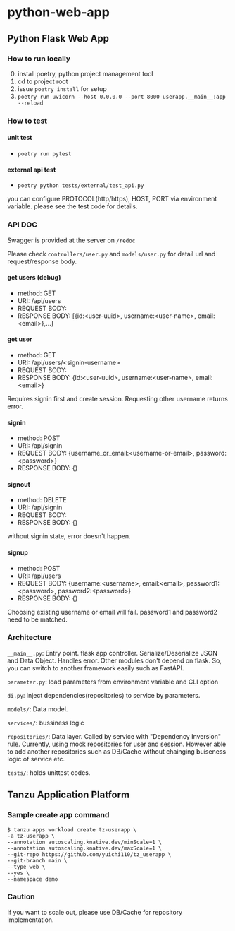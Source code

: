 # python-web-app
## Python Flask Web App 
### How to run locally

0. install poetry, python project management tool
1. cd to project root
2. issue `poetry install` for setup
3. `poetry run uvicorn --host 0.0.0.0 --port 8000 userapp.__main__:app --reload`

### How to test
#### unit test
- `poetry run pytest`

#### external api test
- `poetry python tests/external/test_api.py`

you can configure PROTOCOL(http/https), HOST, PORT via environment variable.
please see the test code for details.

### API DOC

Swagger is provided at the server on `/redoc`

Please check `controllers/user.py` and `models/user.py` for detail url and request/response body.

#### get users (debug)
- method: GET
- URI: /api/users
- REQUEST BODY:
- RESPONSE BODY: [{id:\<user-uuid\>, username:\<user-name\>, email:\<email\>},...]

#### get user
- method: GET
- URI: /api/users/\<signin-username\>
- REQUEST BODY:
- RESPONSE BODY: {id:\<user-uuid\>, username:\<user-name\>, email:\<email\>}

Requires signin first and create session.
Requesting other username returns error.

#### signin
- method: POST
- URI: /api/signin
- REQUEST BODY: {username_or_email:\<username-or-email\>, password:\<password\>}
- RESPONSE BODY: {}

#### signout
- method: DELETE
- URI: /api/signin
- REQUEST BODY:
- RESPONSE BODY: {}

without signin state, error doesn't happen.

#### signup
- method: POST
- URI: /api/users
- REQUEST BODY: {username:\<username\>, email:\<email\>, password1:\<password\>, password2:\<password\>}
- RESPONSE BODY: {}

Choosing existing username or email will fail.
password1 and password2 need to be matched.

### Architecture

`__main__.py`: 
Entry point. flask app controller. Serialize/Deserialize JSON and Data Object. Handles error.
Other modules don't depend on flask.
So, you can switch to another framework easily such as FastAPI.

`parameter.py`: load parameters from environment variable and CLI option

`di.py`: inject dependencies(repositories) to service by parameters.

`models/`: Data model.

`services/`: bussiness logic

`repositories/`:
Data layer.
Called by service with "Dependency Inversion" rule.
Currently, using mock repositories for user and session.
However able to add another repositories such as DB/Cache without chainging buiseness logic of service etc.

`tests/`: holds unittest codes.

## Tanzu Application Platform

### Sample create app command

```
$ tanzu apps workload create tz-userapp \
-a tz-userapp \
--annotation autoscaling.knative.dev/minScale=1 \
--annotation autoscaling.knative.dev/maxScale=1 \
--git-repo https://github.com/yuichi110/tz_userapp \
--git-branch main \
--type web \
--yes \
--namespace demo
```

### Caution

If you want to scale out, please use DB/Cache for repository implementation.